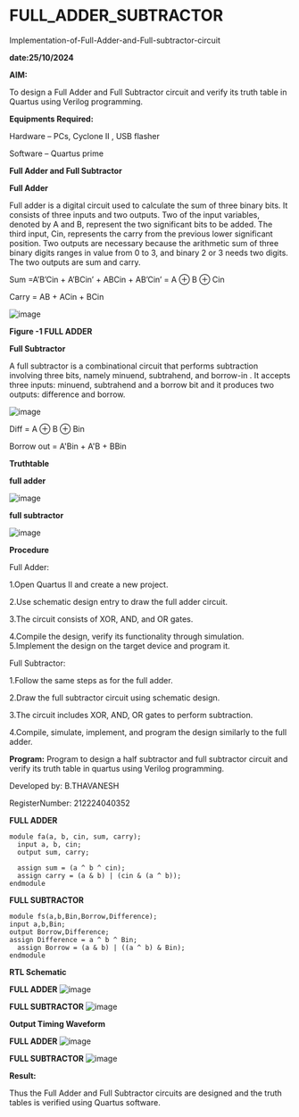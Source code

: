 # FULL_ADDER_SUBTRACTOR

Implementation-of-Full-Adder-and-Full-subtractor-circuit

**date:25/10/2024**

**AIM:**

To design a Full Adder and Full Subtractor circuit and verify its truth table in Quartus using Verilog programming.

**Equipments Required:**

Hardware – PCs, Cyclone II , USB flasher

Software – Quartus prime

**Full Adder and Full Subtractor**

**Full Adder**

Full adder is a digital circuit used to calculate the sum of three binary bits. It consists of three inputs and two outputs. Two of the input variables, denoted by A and B, represent the two significant bits to be added. The third input, Cin, represents the carry from the previous lower significant position. Two outputs are necessary because the arithmetic sum of three binary digits ranges in value from 0 to 3, and binary 2 or 3 needs two digits. The two outputs are sum and carry.

Sum =A’B’Cin + A’BCin’ + ABCin + AB’Cin’ = A ⊕ B ⊕ Cin 

Carry = AB + ACin + BCin

![image](https://github.com/naavaneetha/FULL_ADDER_SUBTRACTOR/assets/154305477/0f30ba51-5ffb-4198-845f-18e054f675e7)

**Figure -1 FULL ADDER**

**Full Subtractor**

A full subtractor is a combinational circuit that performs subtraction involving three bits, namely minuend, subtrahend, and borrow-in . It accepts three inputs: minuend, subtrahend and a borrow bit and it produces two outputs: difference and borrow.

![image](https://github.com/naavaneetha/FULL_ADDER_SUBTRACTOR/assets/154305477/02b24f51-ab51-4304-9ad6-7b81ffc1ead5)

Diff = A ⊕ B ⊕ Bin 

Borrow out = A'Bin + A'B + BBin

**Truthtable**

**full adder**

![image](https://github.com/user-attachments/assets/d1bca86a-5e0c-4189-91ea-c504a2b58b5b)

**full subtractor**

![image](https://github.com/user-attachments/assets/9a25ffaf-2372-4a08-8114-560128ef7f70)

**Procedure**

Full Adder:

1.Open Quartus II and create a new project.

2.Use schematic design entry to draw the full adder circuit.

3.The circuit consists of XOR, AND, and OR gates.

4.Compile the design, verify its functionality through simulation. 5.Implement the design on the target device and program it.

Full Subtractor:

1.Follow the same steps as for the full adder.

2.Draw the full subtractor circuit using schematic design.

3.The circuit includes XOR, AND, OR gates to perform subtraction.

4.Compile, simulate, implement, and program the design similarly to the full adder.

**Program:**
Program to design a half subtractor and full subtractor circuit and verify its truth table in quartus using Verilog programming.

Developed by: B.THAVANESH

RegisterNumber: 212224040352

**FULL ADDER**
```
module fa(a, b, cin, sum, carry);
  input a, b, cin;
  output sum, carry;
  
  assign sum = (a ^ b ^ cin);
  assign carry = (a & b) | (cin & (a ^ b));
endmodule
```
**FULL SUBTRACTOR**
```
module fs(a,b,Bin,Borrow,Difference);
input a,b,Bin;
output Borrow,Difference;
assign Difference = a ^ b ^ Bin;
  assign Borrow = (a & b) | ((a ^ b) & Bin);
endmodule
```


**RTL Schematic**

**FULL ADDER**
![image](https://github.com/user-attachments/assets/0a20f440-c08e-48bb-9a71-ffd2cd9b13df)


**FULL SUBTRACTOR**
![image](https://github.com/user-attachments/assets/5bc0f989-ae53-47e7-ac4e-11a936f7b422)



**Output Timing Waveform**


**FULL ADDER**
![image](https://github.com/user-attachments/assets/05427c49-1649-4f37-87c1-fb1f8847d082)

**FULL SUBTRACTOR**
![image](https://github.com/user-attachments/assets/6540b534-6107-4dff-88de-ebebde1626cb)


**Result:**

Thus the Full Adder and Full Subtractor circuits are designed and the truth tables is verified using Quartus software.



